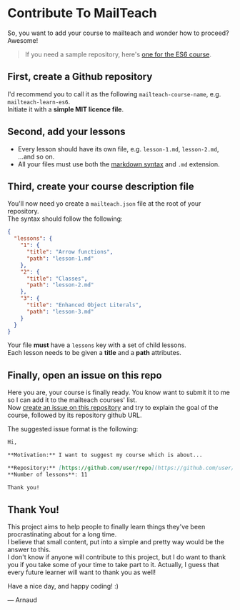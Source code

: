 # Contribute To MailTeach
So, you want to add your course to mailteach and wonder how to proceed? Awesome!

> If you need a sample repository, here's [one for the ES6 course](https://github.com/eveningkid/mailteach-learn-es6).

## First, create a Github repository
I'd recommend you to call it as the following `mailteach-course-name`, e.g. `mailteach-learn-es6`.  
Initiate it with a **simple MIT licence file**.

## Second, add your lessons
- Every lesson should have its own file, e.g. `lesson-1.md`, `lesson-2.md`, ...and so on.
- All your files must use both the [markdown syntax](https://guides.github.com/features/mastering-markdown/) and `.md` extension. 

## Third, create your course description file
You'll now need yo create a `mailteach.json` file at the root of your repository.  
The syntax should follow the following:
```JSON
{
  "lessons": {
    "1": {
      "title": "Arrow functions",
      "path": "lesson-1.md"
    },
    "2": {
      "title": "Classes",
      "path": "lesson-2.md"
    },
    "3": {
      "title": "Enhanced Object Literals",
      "path": "lesson-3.md"
    }
  }
}
```
Your file **must** have a `lessons` key with a set of child lessons.  
Each lesson needs to be given a **title** and a **path** attributes.

## Finally, open an issue on this repo
Here you are, your course is finally ready. You know want to submit it to me so I can add it to the mailteach courses' list.  
Now [create an issue on this repository](https://github.com/eveningkid/mailteach-contributing/issues/new) and try to explain the goal of the course, followed by its repository github URL.  

The suggested issue format is the following:
```Markdown
Hi,

**Motivation:** I want to suggest my course which is about...  

**Repository:** [https://github.com/user/repo](https://github.com/user/repo)  
**Number of lessons**: 11  

Thank you!
```

## Thank You!
This project aims to help people to finally learn things they've been procrastinating about for a long time.  
I believe that small content, put into a simple and pretty way would be the answer to this.  
I don't know if anyone will contribute to this project, but I do want to thank you if you take some of your time to take part to it. Actually, I guess that every future learner will want to thank you as well!  

Have a nice day, and happy coding! :)

— Arnaud
